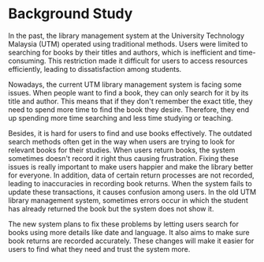 # Background Study

In the past, the library management system at the University Technology Malaysia (UTM) operated using traditional methods. Users were limited to searching for books by their titles and authors, which is inefficient and time-consuming. This restriction made it difficult for users to access resources efficiently, leading to dissatisfaction among students.

Nowadays, the current UTM library management system is facing some issues. When people want to find a book, they can only search for it by its title and author. This means that if they don't remember the exact title, they need to spend more time to find the book they desire. Therefore, they end up spending more time searching and less time studying or teaching.

Besides, it is hard for users to find and use books effectively. The outdated search methods often get in the way when users are trying to look for relevant books for their studies. When users return books, the system sometimes doesn't record it right thus causing frustration. Fixing these issues is really important to make users happier and make the library better for everyone. In addition, data of certain return processes are not recorded, leading to inaccuracies in recording book returns. When the system fails to update these transactions, it causes confusion among users. In the old UTM library management system, sometimes errors occur in which the student has already returned the book but the system does not show it.

The new system plans to fix these problems by letting users search for books using more details like date and language. It also aims to make sure book returns are recorded accurately. These changes will make it easier for users to find what they need and trust the system more.

